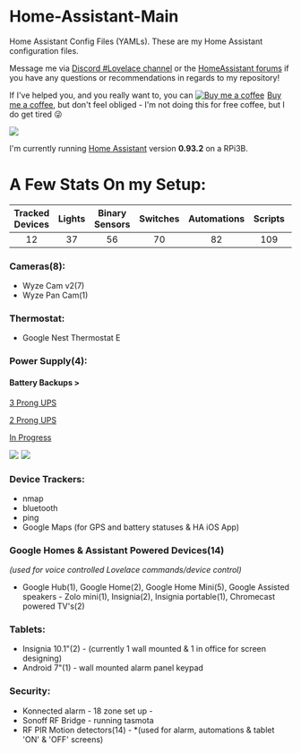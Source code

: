 # Home-Assistant-Main
Home Assistant Config Files (YAMLs). These are my Home Assistant configuration files.

Message me via [Discord #Lovelace channel](https://discord.gg/aYTW2Z9) or the [HomeAssistant forums](https://community.home-assistant.io/t/dinotechs-may-24-new-mobile-popups-lovelace-screens/84271) if you have any questions or recommendations in regards to my repository! 

If I've helped you, and you really want to, you can <link href="https://fonts.googleapis.com/css?family=Cookie" rel="stylesheet"><a class="bmc-button" target="_blank" href="https://www.buymeacoffee.com/9lTxIVgZ3"><img src="https://www.buymeacoffee.com/assets/img/BMC-btn-logo.svg" alt="Buy me a coffee"><span style="margin-left:5px">Buy me a coffee</span></a>, but don't feel obliged - I'm not doing this for free coffee, but I do get tired :stuck_out_tongue_winking_eye: 

<p align="left">
  <img src="https://github.com/home-assistant/home-assistant-assets/blob/master/loading-screen.gif">
</p>

I'm currently running [Home Assistant](https://home-assistant.io) version __0.93.2__ on a RPi3B.

# A Few Stats On my Setup:
| Tracked Devices | Lights | Binary Sensors | Switches | Automations | Scripts | Sensors | Alerts  |
|:---------------:|:------:|:--------------:|:--------:|:-----------:|:-------:|:-------:|:-------:|
|12               |37      |56              |70        |82           |109      |281      |12       | 

### Cameras(8):
* Wyze Cam v2(7)
* Wyze Pan Cam(1)

### Thermostat:
* Google Nest Thermostat E

### Power Supply(4):
#### <a name="battery"></a>Battery Backups ></a>
</td></tr>
<tr><td align="center">

[3 Prong UPS](http://amzn.to/2W0GKbD)
</td><td align="center">

[2 Prong UPS](http://amzn.to/2W6W5Yf)
</td><td align="center" colspan="2">

[In Progress](https://imgur.com/a/7pdFLoR)</td></tr>
<tr><td align="center"><a href="https://www.amazon.com/APC-Back-UPS-Battery-Protector-BE425M/dp/B01HDC236Q/ref=as_li_ss_il?s=electronics&ie=UTF8&qid=1519445552&sr=1-2&keywords=apc+450&linkCode=li1&tag=dinotech4affo-20&linkId=2714bb0d8d474110a2ff82c16f6f5b43&language=en_US" target="_blank"><img border="0" src="//ws-na.amazon-adsystem.com/widgets/q?_encoding=UTF8&ASIN=B01HDC236Q&Format=_SL110_&ID=AsinImage&MarketPlace=US&ServiceVersion=20070822&WS=1&tag=dinotech4affo-20&language=en_US" ></a><img src="https://ir-na.amazon-adsystem.com/e/ir?t=dinotech4affo-20&language=en_US&l=li1&o=1&a=B01HDC236Q" width="1" height="1" border="0" alt="" style="border:none !important; margin:0px !important;" />
</td><td align="center"><a href="https://www.amazon.com/gp/product/B00KH07WRC/ref=as_li_ss_il?ie=UTF8&psc=1&linkCode=li1&tag=dinotech4affo-20&linkId=40e743f09e1efb1d92b0e5b67d5dfbc8&language=en_US" target="_blank"><img border="0" src="//ws-na.amazon-adsystem.com/widgets/q?_encoding=UTF8&ASIN=B00KH07WRC&Format=_SL110_&ID=AsinImage&MarketPlace=US&ServiceVersion=20070822&WS=1&tag=dinotech4affo-20&language=en_US" ></a><img src="https://ir-na.amazon-adsystem.com/e/ir?t=dinotech4affo-20&language=en_US&l=li1&o=1&a=B00KH07WRC" width="1" height="1" border="0" alt="" style="border:none !important; margin:0px !important;" /></a></td></tr>

### Device Trackers:
* nmap
* bluetooth
* ping
* Google Maps (for GPS and battery statuses & HA iOS App)

### Google Homes & Assistant Powered Devices(14)
*(used for voice controlled Lovelace commands/device control)* 
* Google Hub(1), Google Home(2), Google Home Mini(5), Google Assisted speakers - Zolo mini(1), Insignia(2), Insignia portable(1), Chromecast powered TV's(2)

### Tablets:
* Insignia 10.1"(2) - (currently 1 wall mounted & 1 in office for screen designing)
* Android 7"(1) - wall mounted alarm panel keypad

### Security:
* Konnected alarm - 18 zone set up - 
* Sonoff RF Bridge - running tasmota
* RF PIR Motion detectors(14) - *(used for alarm, automations & tablet 'ON' & 'OFF' screens)
